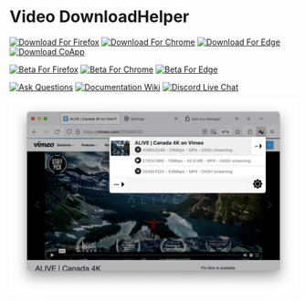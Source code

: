 # Video DownloadHelper

[![Download For Firefox](https://img.shields.io/amo/dw/video-downloadhelper?label=Download%20For%20Firefox&labelColor=red&logo=Firefox&logoColor=white)](https://addons.mozilla.org/firefox/addon/video-downloadhelper) [![Download For Chrome](https://img.shields.io/chrome-web-store/users/lmjnegcaeklhafolokijcfjliaokphfk?logo=googlechrome&logoColor=white&labelColor=blue&label=Download%20For%20Chrome)](https://chrome.google.com/webstore/detail/video-downloadhelper/lmjnegcaeklhafolokijcfjliaokphfk) [![Download For Edge](https://img.shields.io/badge/Download_For_Edge-purple?logo=microsoftedge&logoColor=white)](https://microsoftedge.microsoft.com/addons/detail/video-downloadhelper/jmkaglaafmhbcpleggkmaliipiilhldn) [![Download CoApp](https://img.shields.io/badge/download-coapp-orange?logoColor=orange)](https://www.downloadhelper.net/install-coapp-v2)

[![Beta For Firefox](https://img.shields.io/badge/Beta_For_Firefox-red?logo=firefox&logoColor=white)](https://www.downloadhelper.net/firefox/betas) [![Beta For Chrome](https://img.shields.io/chrome-web-store/users/pfoiagbblcbmognbkekfpodpidedkmcc?label=Beta%20For%20Chrome&logo=googlechrome&logoColor=white&labelColor=blue)](https://chromewebstore.google.com/detail/video-downloadhelper-beta/pfoiagbblcbmognbkekfpodpidedkmcc) [![Beta For Edge](https://img.shields.io/badge/Beta_For_Edge-purple?logo=microsoftedge&logoColor=white)](https://microsoftedge.microsoft.com/addons/detail/video-downloadhelper-beta/fojefjolbhfidomcaelhceoldmmpcaga)

[![Ask Questions](https://img.shields.io/github/discussions/aclap-dev/download-helper?label=Ask%20Questions)](https://github.com/aclap-dev/download-helper/discussions) [![Documentation Wiki](https://img.shields.io/badge/documentation-wiki-red?logoColor=orange)](https://github.com/aclap-dev/download-helper/wiki) [![Discord Live Chat](https://img.shields.io/badge/-Discord-5865F2?logo=Discord&logoColor=white)](https://discord.gg/5unMGyBgSk)

[![](assets/screenshot.png)](https://downloadhelper.net)
